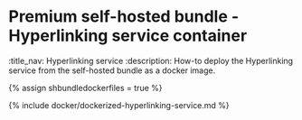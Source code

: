 # Premium self-hosted bundle - Hyperlinking service container
:title_nav: Hyperlinking service
:description: How-to deploy the Hyperlinking service from the self-hosted bundle as a docker image.

{% assign shbundledockerfiles = true %}

{% include docker/dockerized-hyperlinking-service.md %}